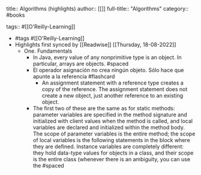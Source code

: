 title:: Algorithms (highlights)
author:: [[]]
full-title:: "Algorithms"
category:: #books

tags:: #[[O'Reilly-Learning]]

- #tags #[[O'Reilly-Learning]]
- Highlights first synced by [[Readwise]] [[Thursday, 18-08-2022]]
	- One. Fundamentals
		- In Java, every value of any nonprimitive type is an object. In particular, arrays are objects. #spaced
		- El operador asignación no crea ningún objeto. Sólo hace que apunte a la referencia #flashcard
			- An assignment statement with a reference type creates a copy of the reference. The assignment statement does not create a new object, just another reference to an existing object.
		- The first two of these are the same as for static methods: parameter variables are specified in the method signature and initialized with client values when the method is called, and local variables are declared and initialized within the method body. The scope of parameter variables is the entire method; the scope of local variables is the following statements in the block where they are defined. Instance variables are completely different: they hold data-type values for objects in a class, and their scope is the entire class (whenever there is an ambiguity, you can use the #spaced